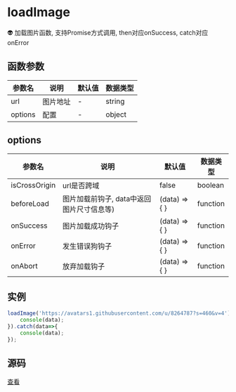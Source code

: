 # loadImage
:alien: 加载图片函数, 支持Promise方式调用, then对应onSuccess, catch对应onError

## 函数参数 
| 参数名 | 说明 | 默认值 | 数据类型 |
| --- | --- | --- | --- |
| url | 图片地址 | - |string|
| options | 配置 | - | object |

## options 
| 参数名 | 说明 | 默认值 | 数据类型 |
| --- | --- | --- | --- |
| isCrossOrigin | url是否跨域 | false |boolean|
| beforeLoad | 图片加载前钩子, data中返回图片尺寸信息等) | (data) => { } | function |
| onSuccess | 图片加载成功钩子 | (data) => { } | function |
| onError | 发生错误狗钩子 | (data) => { } | function |
| onAbort | 放弃加载钩子 | (data) => { } | function |

## 实例 
``` javascript
loadImage('https://avatars1.githubusercontent.com/u/8264787?s=460&v=4').then(data=>{
    console(data);
}).catch(data=>{
    console(data);
});
```

## 源码
[查看](https://github.com/383514580/useful-utils/blob/master/src/loadImage.ts)
